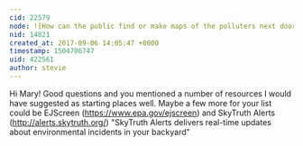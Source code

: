 ```yaml
---
cid: 22579
node: ![How can the public find or make maps of the polluters next door?](../notes/marlokeno/09-02-2017/how-can-the-public-find-or-make-maps-of-the-polluters-next-door)
nid: 14821
created_at: 2017-09-06 14:05:47 +0000
timestamp: 1504706747
uid: 422561
author: stevie
---
```


Hi Mary! Good questions and you mentioned a number of resources I would have suggested as starting places well. Maybe a few more for your list could be EJScreen (https://www.epa.gov/ejscreen) and SkyTruth Alerts (http://alerts.skytruth.org/)  "SkyTruth Alerts delivers real-time updates about environmental incidents in your backyard"